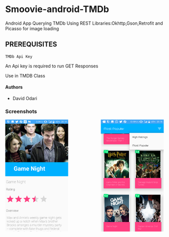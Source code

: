 # Smoovie-android-TMDb
Android App Querying TMDb Using REST Libraries:Okhttp,Gson,Retrofit and Picasso for image loading

## PREREQUISITES

```
TMDb Api Key
```

An Api key is required to run GET Responses

Use in TMDB Class

#### Authors

- David Odari


### Screenshots

<img src="https://github.com/Davidodari/Smoovie-android-TMDb/blob/master/Screenshot1.png" width="200">
<img src="https://github.com/Davidodari/Smoovie-android-TMDb/blob/master/Screenshot_5.png" align="right" width="200">

